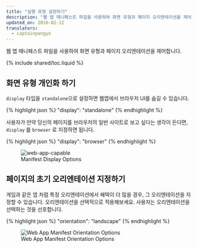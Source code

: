 ```yaml
---
title: "실행 유형 설정하기"
description: "웹 앱 매니페스트 파일을 사용하여 화면 유형과 페이지 오리엔테이션을 제어합니다."
updated_on: 2016-02-12
translators:
  - captainpangyo
---
```


웹 앱 매니페스트 파일을 사용하여 화면 유형과 페이지 오리엔테이션을 제어합니다.

{% include shared/toc.liquid %}

## 화면 유형 개인화 하기

`display` 타입을 `standalone`으로 설정하면 웹앱에서 브라우저 UI를 숨길 수 있습니다.

{% highlight json %}
"display": "standalone"
{% endhighlight %}

사용자가 만약 당신의 페이지를 브라우저의 일반 사이트로 보고 싶다는 생각이 든다면,
`display` 를 `browser` 로 지정하면 됩니다.

{% highlight json %}
"display": "browser"
{% endhighlight %}

<figure>
  <img src="images/manifest-display-options.png" alt="web-app-capable">
  <figcaption>Manifest Display Options</figcaption>
</figure>

## 페이지의 초기 오리엔테이션 지정하기

게임과 같은 앱 처럼 특정 오리엔테이션에서 혜택이 더 많을 경우, 그 오리엔테이션을 지정할 수 있습니다.
오리엔테이션을 선택적으로 적용해보세요. 사용자는 오리엔테이션을 선택하는 것을 선호합니다.

{% highlight json %}
"orientation": "landscape"
{% endhighlight %}

<figure>
  <img src="images/manifest-orientation-options.png" alt="Web App Manifest Orientation Options">
  <figcaption>Web App Manifest Orientation Options</figcaption>
</figure>
